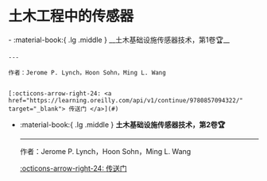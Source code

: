 # 土木工程中的传感器

<div class="grid cards" markdown>
-   :material-book:{ .lg .middle } __土木基础设施传感器技术，第1卷🏆__
    
    ---
    
    作者：Jerome P. Lynch，Hoon Sohn，Ming L. Wang
    
    
    [:octicons-arrow-right-24: <a href="https://learning.oreilly.com/api/v1/continue/9780857094322/" target="_blank"> 传送门 </a>](#)

-   :material-book:{ .lg .middle } __土木基础设施传感器技术，第2卷🏆__
    
    ---
    
    作者：Jerome P. Lynch，Hoon Sohn，Ming L. Wang
    
    [:octicons-arrow-right-24: <a href="https://learning.oreilly.com/api/v1/continue/9781782422426/" target="_blank"> 传送门 </a>](#)

</div>